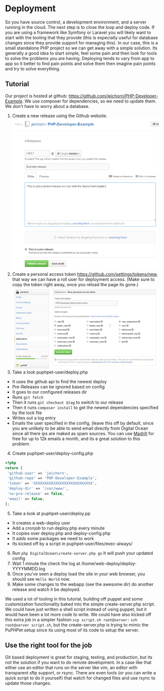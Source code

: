 # Deployment

So you have source control, a development environment, and a server running in the cloud.  The next step is to close the loop and deploy code.  If you are using a framework like Symfony or Laravel you will likely want to start with the tooling that they provide (this is especially useful for database changes since they provide support for managing this).  In our case, this is a small standalone PHP project so we can get away with a simple solution.  Its generally a good idea to start simple, feel some pain and then look for tools to solve the problems you are having.  Deploying tends to vary from app to app so it better to find pain points and solve them then imagine pain points and try to solve everything.

## Tutorial
Our project is hosted at github: https://github.com/jeichorn/PHP-Developer-Example.  We use composer for dependencies, so we need to update them.  We don't have to worry about a database.

1. Create a new release using the Github website.
![Github release](github-release.png)
2. Create a personal access token https://github.com/settings/tokens/new, that way we can have a roll user for deployment access.  (Make sure to copy the token right away, once you reload the page its gone.)
![Github create an access token](github-access-token.png)
3. Take a look puphpet-user/deploy.php
 * It uses the github api to find the newest deploy
 * Pre-Releases can be ignored based on config
 * It goes to our configured releases dir
 * Runs ```git fetch```
 * Then it runs ```git checkout $tag``` to switch to our release
 * Then it runs ```composer install``` to get the newest dependencies specified by the lock file
 * Writes out a log entry
 * Emails the user specified in the config, (leave this off by default, since you are unlikely to be able to send email directly from Digital Ocean since all there ips are maked as spam sources.  You can use [Madrill](https://mandrill.com/signup/) for free for up to 12k emails a month, and its a great solution to this problem.
4. Create puphpet-user/deploy-config.php
 ```php
<?php
return [
  'github-user' => 'jeichorn',
  'github-repo' => 'PHP-Developer-Example',
  'token' => 'XXXXXXXXXXXXXXXXXXXXXXXXXXX',
  'deploy-dir' => '/var/www/',
  'no-pre-release' => false,
  'email' => false,
];
```
5. Take a look at puphpet-user/deploy.pp
 * It creates a web-deploy user
 * Add a cronjob to run deploy.php every minute
 * It copies over deploy.php and deploy-config.php
 * It adds some packages we need to work
 * Its kicked off by a script in puphpet-user/files/exec-always/
6. Run ```php DigitalOcean\create-server.php go``` It will push your updated config
7. Wait 1 minute the check the log at /home/web-deploy/deploy-YYYYMMDD.log
8. Once you've seen a deploy load the site in your web browser, you should see ```Hello World``` now.
9. Make some changes to the webapp (see the awesome dir) do another release and watch it be deployed.

We used a lot of tooling in this tutorial, building off puppet and some customization functionality baked into the simple create-server.php script.  We could have just written a shell script instead of using puppet, but it would have been a lot more code to write.  We could have also kicked off this extra job in a simpler fashion ```scp script.sh root@server:``` ```ssh root@server script.sh```, but the create-server.php is trying to mimic the PuPHPet setup since its using most of its code to setup the server.

## Use the right tool for the job
Git based deployment is great for staging, testing, and production, but its not the solution if you want to do remote development.  In a case like that either use an editor that runs on the server like vim, an editor with transparent sftp support, or rsync.  There are even tools (or you can write a quick script to do it yourself) that watch for changed files and use rsync to update those changes.
